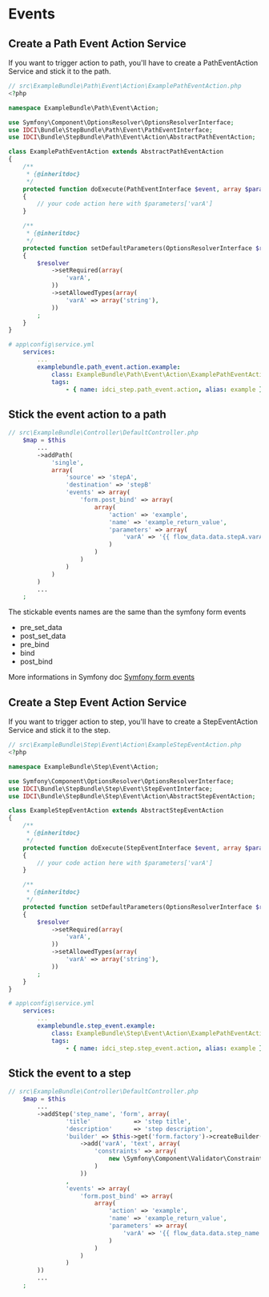 Events
======

Create a Path Event Action Service
----------------------------------

If you want to trigger action to path, you'll have to create a PathEventAction Service and stick it to the path.

```php
// src\ExampleBundle\Path\Event\Action\ExamplePathEventAction.php
<?php

namespace ExampleBundle\Path\Event\Action;

use Symfony\Component\OptionsResolver\OptionsResolverInterface;
use IDCI\Bundle\StepBundle\Path\Event\PathEventInterface;
use IDCI\Bundle\StepBundle\Path\Event\Action\AbstractPathEventAction;

class ExamplePathEventAction extends AbstractPathEventAction
{
    /**
     * {@inheritdoc}
     */
    protected function doExecute(PathEventInterface $event, array $parameters = array())
    {
        // your code action here with $parameters['varA']
    }

    /**
     * {@inheritdoc}
     */
    protected function setDefaultParameters(OptionsResolverInterface $resolver)
    {
        $resolver
            ->setRequired(array(
                'varA',
            ))
            ->setAllowedTypes(array(
                'varA' => array('string'),
            ))
        ;
    }
}
```

```yaml
# app\config\service.yml
    services:
        ...
        examplebundle.path_event.action.example:
            class: ExampleBundle\Path\Event\Action\ExamplePathEventAction
            tags:
                - { name: idci_step.path_event.action, alias: example }
```

Stick the event action to a path
-------------------------------

```php
// src\ExampleBundle\Controller\DefaultController.php
    $map = $this
        ...
        ->addPath(
            'single',
            array(
                'source' => 'stepA',
                'destination' => 'stepB'
                'events' => array(
                    'form.post_bind' => array(
                        array(
                            'action' => 'example',
                            'name' => 'example_return_value',
                            'parameters' => array(
                                'varA' => '{{ flow_data.data.stepA.varA }}',
                            )
                        )
                    )
                )
            )
        )
        ...
    ;
```

The stickable events names are the same than the symfony form events

* pre_set_data
* post_set_data
* pre_bind
* bind
* post_bind

More informations in Symfony doc [Symfony form events](https://symfony.com/doc/current/form/events.html#registering-event-listeners-or-event-subscribers)

Create a Step Event Action Service
----------------------------------

If you want to trigger action to step, you'll have to create a StepEventAction Service and stick it to the step.

```php
// src\ExampleBundle\Step\Event\Action\ExampleStepEventAction.php
<?php

namespace ExampleBundle\Step\Event\Action;

use Symfony\Component\OptionsResolver\OptionsResolverInterface;
use IDCI\Bundle\StepBundle\Step\Event\StepEventInterface;
use IDCI\Bundle\StepBundle\Step\Event\Action\AbstractStepEventAction;

class ExampleStepEventAction extends AbstractStepEventAction
{
    /**
     * {@inheritdoc}
     */
    protected function doExecute(StepEventInterface $event, array $parameters = array())
    {
        // your code action here with $parameters['varA']
    }

    /**
     * {@inheritdoc}
     */
    protected function setDefaultParameters(OptionsResolverInterface $resolver)
    {
        $resolver
            ->setRequired(array(
                'varA',
            ))
            ->setAllowedTypes(array(
                'varA' => array('string'),
            ))
        ;
    }
}

```

```yaml
# app\config\service.yml
    services:
        ...
        examplebundle.step_event.example:
            class: ExampleBundle\Step\Event\Action\ExamplePathEventAction
            tags:
                - { name: idci_step.step_event.action, alias: example }
```

Stick the event to a step
-------------------------

```php
// src\ExampleBundle\Controller\DefaultController.php
    $map = $this
        ...
        ->addStep('step_name', 'form', array(
                'title'            => 'step title',
                'description'      => 'step description',
                'builder' => $this->get('form.factory')->createBuilder()
                    ->add('varA', 'text', array(
                        'constraints' => array(
                            new \Symfony\Component\Validator\Constraints\NotBlank()
                        )
                    ))
                ,
                'events' => array(
                    'form.post_bind' => array(
                        array(
                            'action' => 'example',
                            'name' => 'example_return_value',
                            'parameters' => array(
                                'varA' => '{{ flow_data.data.step_name.varA }}',
                            )
                        )
                    )
                )
        ))
        ...
    ;
```
